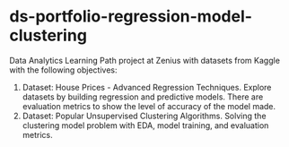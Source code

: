 # ds-portfolio-regression-model-clustering

Data Analytics Learning Path project at Zenius with datasets from Kaggle with the following objectives:

1. Dataset: House Prices - Advanced Regression Techniques. Explore datasets by building regression and predictive models. There are evaluation metrics to show the level of accuracy of the model made.
2. Dataset: Popular Unsupervised Clustering Algorithms. Solving the clustering model problem with EDA, model training, and evaluation metrics. 
